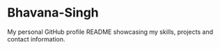 # Bhavana-Singh
My personal GitHub profile README showcasing my skills, projects and contact information.
